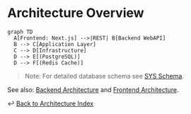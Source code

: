 # Architecture Overview

```mermaid
graph TD
  A[Frontend: Next.js] -->|REST| B[Backend WebAPI]
  B --> C[Application Layer]
  C --> D[Infrastructure]
  D --> E[(PostgreSQL)]
  D --> F[(Redis Cache)]
```

> Note: For detailed database schema see [SYS Schema](../../Docs/bus_system_schema.md).

See also: [Backend Architecture](backend-architecture.md) and [Frontend Architecture](frontend-architecture.md).

↩ [Back to Architecture Index](./_index.md)
